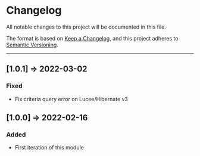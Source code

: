 # Changelog

All notable changes to this project will be documented in this file.

The format is based on [Keep a Changelog](https://keepachangelog.com/en/1.0.0/),
and this project adheres to [Semantic Versioning](https://semver.org/spec/v2.0.0.html).

----
## [1.0.1] => 2022-03-02

### Fixed

* Fix criteria query error on Lucee/Hibernate v3

## [1.0.0] => 2022-02-16

### Added

* First iteration of this module